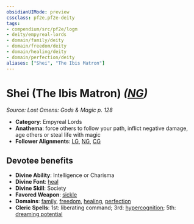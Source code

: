 ```yaml
---
obsidianUIMode: preview
cssclass: pf2e,pf2e-deity
tags:
- compendium/src/pf2e/logm
- deity/empyreal-lords
- domain/family/deity
- domain/freedom/deity
- domain/healing/deity
- domain/perfection/deity
aliases: ["Shei", "The Ibis Matron"]
---
```

# Shei (The Ibis Matron) *([NG](rules/traits/ng-b1.md "Neutral Good Alignment Trait"))*  
*Source: Lost Omens: Gods & Magic p. 128*  

- **Category**: Empyreal Lords
- **Anathema**: force others to follow your path, inflict negative damage, age others or steal life with magic
- **Follower Alignments**: [LG](rules/traits/lg-b1.md "Lawful Good Alignment Trait"), [NG](rules/traits/ng-b1.md "Neutral Good Alignment Trait"), [CG](rules/traits/cg-b1.md "Chaotic Good Alignment Trait")

## Devotee benefits

- **Divine Ability**: Intelligence or Charisma
- **Divine Font**: [heal](heal.md)
- **Divine Skill**: Society
- **Favored Weapon**: [sickle](sickle.md)
- **Domains**: [family](Reference/Compendium/Setting/domains.md#Family), [freedom](Reference/Compendium/Setting/domains.md#Freedom), [healing](Reference/Compendium/Setting/domains.md#Healing), [perfection](Reference/Compendium/Setting/domains.md#Perfection)
- **Cleric Spells**: 1st: liberating command; 3rd: [hypercognition](hypercognition.md); 5th: [dreaming potential](dreaming-potential.md)